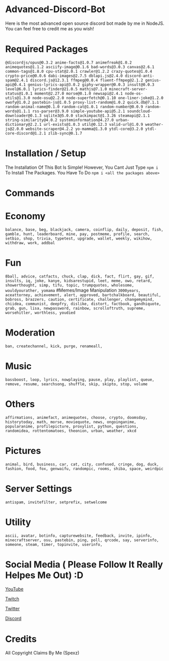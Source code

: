 # Advanced-Discord-Bot
Here is the most advanced open source discord bot made by me in NodeJS. You can feel free to credit me as you wish!

# Required Packages
```@discordjs/opus@0.3.2 anime-facts@1.0.7 animefreak@1.0.2 animequotes@1.1.2 asciify-image@0.1.6 bad-words@3.0.3 canvas@2.6.1 common-tags@1.8.0 cpu-stat@2.0.1 crawler@1.2.2 crazy-quotes@1.0.4 crypto-price@0.0.6 dabi-images@2.7.5 dblapi.js@2.4.0 discord-anti-spam@2.4.1 discord.js@12.3.1 ffmpeg@0.0.4 fluent-ffmpeg@2.1.2 genius-api@0.4.1 genius-lyrics-api@3.0.2 giphy-wrapper@0.0.3 insult@0.0.3 level@6.0.1 lyrics-finder@21.0.5 mathjs@7.1.0 minecraft-server-status@1.0.1 moment@2.27.0 morse@0.1.0 newsapi@2.4.1 node-os-utils@1.3.0 node-osu@2.2.0 node-superfetch@0.1.10 one-liner-joke@1.2.0 owofy@1.0.2 pastebin-js@1.0.5 proxy-list-random@1.0.2 quick.db@7.1.1 random-animal-name@0.1.0 random-cat@1.0.1 random-number@0.0.9 random-words@1.1.1 rss-parser@3.9.0 simple-youtube-api@5.2.1 soundcloud-downloader@0.1.3 sqlite3@5.0.0 stackimpact@1.3.26 steamapi@2.1.1 string-similarity@4.0.2 systeminformation@4.27.0 urban-dictionary@2.2.1 url-exists@1.0.3 util@0.12.3 valid-url@1.0.9 weather-js@2.0.0 website-scraper@4.2.2 yo-mamma@1.3.0 ytdl-core@3.2.0 ytdl-core-discord@1.2.1 zlib-sync@0.1.7```

# Installation / Setup
The Installation Of This Bot Is Simple! However, You Cant Just Type `npm i` To Install The Packages. You Have To Do `npm i <all the packages above>`

# Commands
# Economy
```balance, base, beg, blackjack, camera, coinflip, daily, deposit, fish, gamble, hunt, leaderboard, mine, pay, postmeme, profile, search, setbio, shop, trivia, typetest, upgrade, wallet, weekly, wikihow, withdraw, work, addbal```
# Fun
```8ball, advice, catfacts, chuck, clap, dick, fact, flirt, gay, gif, insults, iq, joke, kanye, kidsarestupid, leet, meme, owo, retard, showerthought, simp, tifu, topic, trumpquotes, wholesome, wouldyourather, yomama```
#Memes/Image Manipulation
```3000years, aceattorney, achievement, alert, approved, bartchalkboard, beautiful, bobross, brazzers, caution, certificate, challenger, changemymind, chiidea, communist, deepfry, dislike, distort, factbook, gandhiquote, grab, gun, lisa, newpassword, rainbow, scrolloftruth, supreme, worsehitler, worthless, youdied```
# Moderation
```ban, createchannel, kick, purge, renameall,```
# Music
```bassboost, loop, lyrics, nowplaying, pause, play, playlist, queue, remove, resume, searchsong, shuffle, skip, skipto, stop, volume```
# Others
```affirmations, animefact, animequotes, choose, crypto, doomsday, historytoday, math, morse, moviequote, news, ongoinganime, popularanime, profilepicture, proxylist, python, questions, randomidea, rottentomatoes, theonion, urban, weather, xkcd```
# Pictures
```animal, bird, business, car, cat, city, confused, cringe, dog, duck, fashion, food, fox, genwaifu, randompic, rooms, shiba, space, weirdpic```
# Server Settings
```antispam, invitefilter, setprefix, setwelcome```
# Utility
```ascii, avatar, botinfo, capturewebsite, feedback, invite, ipinfo, minecraftserver, osu, pastebin, ping, poll, qrcode, say, serverinfo, someone, steam, timer, topinvite, userinfo,```

# Social Media ( Please Follow It Really Helpes Me Out) :D

[YouTube](https://www.youtube.com/channel/UCQvfco7eH9RZ_zXeAaKNxRA?view_as=subscriber)

[Twitch](https://www.twitch.tv/spexzyoutube)

[Twitter](https://twitter.com/YTSpexz1)

[Discord](https://discord.gg/WBr5GSsujr)

# Credits
All Copyright Claims By Me (Spexz)
